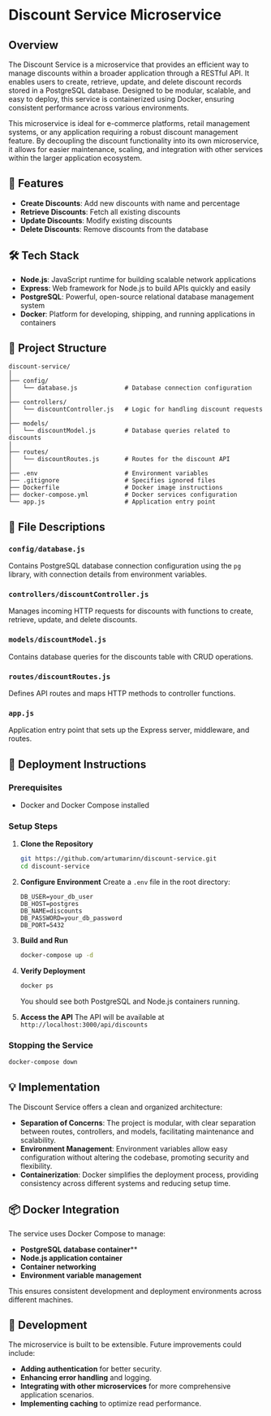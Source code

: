 # Discount Service Microservice

## Overview 

The Discount Service is a microservice that provides an efficient way to manage discounts within a broader application through a RESTful API. It enables users to create, retrieve, update, and delete discount records stored in a PostgreSQL database. Designed to be modular, scalable, and easy to deploy, this service is containerized using Docker, ensuring consistent performance across various environments.

This microservice is ideal for e-commerce platforms, retail management systems, or any application requiring a robust discount management feature. By decoupling the discount functionality into its own microservice, it allows for easier maintenance, scaling, and integration with other services within the larger application ecosystem.

## 🚀 Features

- **Create Discounts**: Add new discounts with name and percentage
- **Retrieve Discounts**: Fetch all existing discounts
- **Update Discounts**: Modify existing discounts
- **Delete Discounts**: Remove discounts from the database

## 🛠 Tech Stack

- **Node.js**: JavaScript runtime for building scalable network applications
- **Express**: Web framework for Node.js to build APIs quickly and easily
- **PostgreSQL**: Powerful, open-source relational database management system
- **Docker**: Platform for developing, shipping, and running applications in containers

## 📁 Project Structure

```
discount-service/
│
├── config/
│   └── database.js             # Database connection configuration
│
├── controllers/
│   └── discountController.js   # Logic for handling discount requests
│
├── models/
│   └── discountModel.js        # Database queries related to discounts
│
├── routes/
│   └── discountRoutes.js       # Routes for the discount API
│
├── .env                        # Environment variables
├── .gitignore                  # Specifies ignored files
├── Dockerfile                  # Docker image instructions
├── docker-compose.yml          # Docker services configuration
└── app.js                      # Application entry point
```

## 📄 File Descriptions

### `config/database.js`
Contains PostgreSQL database connection configuration using the `pg` library, with connection details from environment variables.

### `controllers/discountController.js`
Manages incoming HTTP requests for discounts with functions to create, retrieve, update, and delete discounts.

### `models/discountModel.js`
Contains database queries for the discounts table with CRUD operations.

### `routes/discountRoutes.js`
Defines API routes and maps HTTP methods to controller functions.

### `app.js`
Application entry point that sets up the Express server, middleware, and routes.

## 🚀 Deployment Instructions

### Prerequisites
- Docker and Docker Compose installed

### Setup Steps

1. **Clone the Repository**
   ```bash
   git https://github.com/artumarinn/discount-service.git
   cd discount-service
   ```

2. **Configure Environment**
   Create a `.env` file in the root directory:
   ```env
   DB_USER=your_db_user
   DB_HOST=postgres
   DB_NAME=discounts
   DB_PASSWORD=your_db_password
   DB_PORT=5432
   ```

3. **Build and Run**
   ```bash
   docker-compose up -d
   ```

4. **Verify Deployment**
   ```bash
   docker ps
   ```
   You should see both PostgreSQL and Node.js containers running.

5. **Access the API**
   The API will be available at `http://localhost:3000/api/discounts`

### Stopping the Service
```bash
docker-compose down
```

## 💡 Implementation

The Discount Service offers a clean and organized architecture:

- **Separation of Concerns**: The project is modular, with clear separation between routes, controllers, and models, facilitating maintenance and scalability.
- **Environment Management**: Environment variables allow easy configuration without altering the codebase, promoting security and flexibility.
- **Containerization**: Docker simplifies the deployment process, providing consistency across different systems and reducing setup time.

## 📦 Docker Integration

The service uses Docker Compose to manage:
- **PostgreSQL database container****
- **Node.js application container**
- **Container networking**
- **Environment variable management**

This ensures consistent development and deployment environments across different machines.

## 🔧 Development

The microservice is built to be extensible. Future improvements could include:

- **Adding authentication** for better security.
- **Enhancing error handling** and logging.
- **Integrating with other microservices** for more comprehensive application scenarios.
- **Implementing caching** to optimize read performance.
